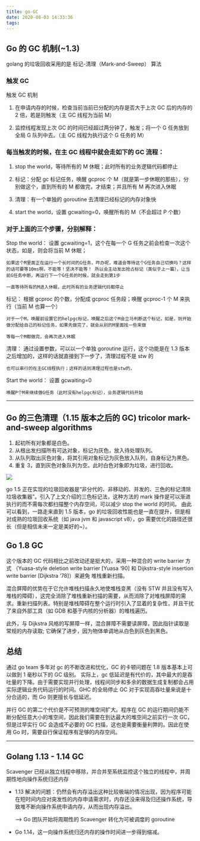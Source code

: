 ```yaml
---
title: go-GC
date: 2020-08-03 14:33:36
tags:
---
```


## Go 的 GC 机制(~1.3)

<!-- More -->

golang 的垃圾回收采用的是 标记-清理（Mark-and-Sweep） 算法

### 触发 GC

触发 GC 机制

1. 在申请内存的时候，检查当前当前已分配的内存是否大于上次 GC 后的内存的 2 倍，若是则触发（主 GC 线程为当前 M）

2. 监控线程发现上次 GC 的时间已经超过两分钟了，触发；将一个 G 任务放到全局 G 队列中去。（主 GC 线程为执行这个 G 任务的 M）

### 每当触发的时候，在主 GC 线程中就会走如下的 GC 流程：

1. stop the world，等待所有的 M 休眠；此时所有的业务逻辑代码都停止

2. 标记：分配 gc 标记任务，唤醒 gcproc 个 M（就是第一步休眠的那些），分别做这个，直到所有的 M 都做完，才结束；并且所有 M 再次进入休眠

3. 清理：有一个单独的 goroutine 去清理已经标记的内存对象快

4. start the world，设置 gcwaiting=0，唤醒所有的 M（不会超过 P 个数）

### 对于上面的三个步骤，分别解释：

Stop the world：
设置 gcwaiting=1，这个在每一个 G 任务之前会检查一次这个状态，如是，则会将当前 M 休眠；

    如果这个M里面正在运行一个长时间的G任务，咋办呢，难道会等待这个G任务自己切换吗？这样的话可要等10ms啊，不能等！坚决不能等！ 所以会主动发出抢占标记（类似于上一篇），让当前G任务中断，再运行下一个G任务的时候，就会走到第1步

    一直等待所有的M进入休眠，此时所有的业务逻辑代码都停止

标记：
根据 gcproc 的个数，分配成 gcproc 任务段；唤醒 gcproc-1 个 M 来执行（当前 M 也算一个）

    对于一个M，唤醒前设置它的helpgc标记，唤醒之后这个M会立马判断这个标记，如是，则开始做分配给自己的标记任务，如果先做完了，就会从别的M里面找一些来做

    等每一个M都做完，会再次进入休眠

清理：
通过设置参数，可以以一个单独 goroutine 运行，这个功能是在 1.3 版本之后增加的，这样的话就直接到下一步了，清理过程不是 stw 的

    也可以串行的在主GC线程执行；这样的话则清理过程也是stw的，

Start the world：
设置 gcwaiting=0

    唤醒P个M来继续做G任务（此时没有helpgc标记），业务逻辑代码开始

---

## Go 的三色清理（1.15 版本之后的 GC) tricolor mark-and-sweep algorithms

1. 起初所有对象都是白色。
1. 从根出发扫描所有可达对象，标记为灰色，放入待处理队列。
1. 从队列取出灰色对象，将其引用对象标记为灰色放入队列，自身标记为黑色。
1. 重复 3，直到灰色对象队列为空。此时白色对象即为垃圾，进行回收。

![](https://segmentfault.com/img/remote/1460000018161591)

go 1.5 正在实现的垃圾回收器是“非分代的、非移动的、并发的、三色的标记清除垃圾收集器”。引入了上文介绍的三色标记法，这种方法的 mark 操作是可以渐进执行的而不需每次都扫描整个内存空间，可以减少 stop the world 的时间。 由此可以看到，一路走来直到 1.5 版本，go 的垃圾回收性能也是一直在提升，但是相对成熟的垃圾回收系统（如 java jvm 和 javascript v8），go 需要优化的路径还很长（但是相信未来一定是美好的~）。

## Go 1.8 GC

这个版本的 GC 代码相比之前改动还是挺大的，采用一种混合的 write barrier 方式 （Yuasa-style deletion write barrier [Yuasa ‘90] 和 Dijkstra-style insertion write barrier [Dijkstra ‘78]）来避免 堆栈重新扫描。

混合屏障的优势在于它允许堆栈扫描永久地使堆栈变黑（没有 STW 并且没有写入堆栈的障碍），这完全消除了堆栈重新扫描的需要，从而消除了对堆栈屏障的需求。重新扫描列表。特别是堆栈障碍在整个运行时引入了显着的复杂性，并且干扰了来自外部工具（如 GDB 和基于内核的分析器）的堆栈遍历。

此外，与 Dijkstra 风格的写屏障一样，混合屏障不需要读屏障，因此指针读取是常规的内存读取; 它确保了进步，因为物体单调地从白色到灰色到黑色。

## 总结

通过 go team 多年对 gc 的不断改进和忧化，GC 的卡顿问题在 1.8 版本基本上可以做到 1 毫秒以下的 GC 级别。 实际上，gc 低延迟是有代价的，其中最大的是吞吐量的下降。由于需要实现并行处理，线程间同步和多余的数据生成复制都会占用实际逻辑业务代码运行的时间。GHC 的全局停止 GC 对于实现高吞吐量来说是十分合适的，而 Go 则更擅长与低延迟。

并行 GC 的第二个代价是不可预测的堆空间扩大。程序在 GC 的运行期间仍能不断分配任意大小的堆空间，因此我们需要在到达最大的堆空间之前实行一次 GC，但是过早实行 GC 会造成不必要的 GC 扫描，这也是需要衡量利弊的。因此在使用 Go 时，需要自行保证程序有足够的内存空间。

---

## Golang 1.13 - 1.14 GC

Scavenger 已经从独立线程中移除，并合并至系统监控这个独立的线程中，并周期性地向操作系统归还内存

- 1.13 解决的问题：仍然会有内存溢出这种比较极端的情况出现，因为程序可能在短时间内应对突发性的内存申请需求时，内存还没来得及归还操作系统，导致堆不断向操作系统申请内存，从而出现内存溢出。

  --> Go 团队开始将周期性的 Scavenger 转化为可被调度的 goroutine

- Go 1.14，这一向操作系统归还内存的操作时间进一步得到缩减。
